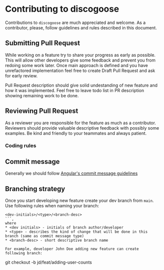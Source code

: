 # Contributing to discogoose

Contributions to `discogoose` are much appreciated and welcome.
As a contributor, please, follow guidelines and rules described in this document.

## Submitting Pull Request

While working on a feature try to share your progress as early as possible. This will allow other developers give some feedback and prevent you from redoing some work later. Once main approach is defined and you have unrefactored implementation feel free to create Draft Pull Request and ask for early review.

Pull Request description should give solid undestanding of new feature and how it was implemented. Feel free to leave todo list in PR description showing remaining work to be done.

## Reviewing Pull Request

As a reviewer you are responsible for the feature as much as a contributor. Reviewers should provide valuable descriptive feedback with possibly some examples. Be kind and friendly to your teammates and always patient.

### Coding rules

## Commit message

Generally we should follow [Angular's commit message guidelines](https://docs.google.com/document/d/1QrDFcIiPjSLDn3EL15IJygNPiHORgU1_OOAqWjiDU5Y/edit#)

## Branching strategy

Once you start developing new feature create your dev branch from `main`. Use following rules when naming your branch:
```
<dev-initials>/<type>/<branch-desc>
```, 
where
* <dev initials> - initials of branch author/developer
* <type> - describes the kind of change that will be done in this branch (same as commit message type)
* <branch-desc> - short descriptive branch name

For example, developer John Doe adding new feature can create following branch:
```
git checkout -b jd/feat/adding-user-counts 
```


